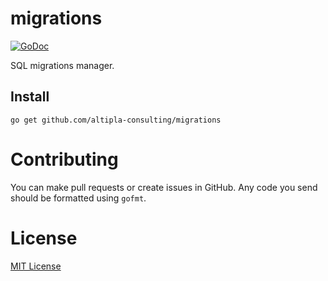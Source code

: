
# migrations

[![GoDoc](https://godoc.org/github.com/altipla-consulting/migrations?status.svg)](https://godoc.org/github.com/altipla-consulting/migrations)

SQL migrations manager.


## Install

```shell
go get github.com/altipla-consulting/migrations
```


# Contributing

You can make pull requests or create issues in GitHub. Any code you send should be formatted using ```gofmt```.


# License

[MIT License](LICENSE)
